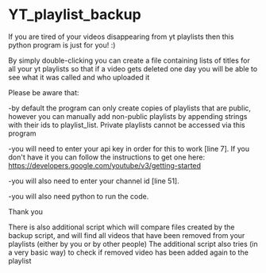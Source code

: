 # YT_playlist_backup
If you are tired of your videos disappearing from yt playlists then this python program is just for you! :)

By simply double-clicking you can create a file containing lists of titles for all your yt playlists so that if a video gets deleted one day you will be able to see what it was called and who uploaded it

Please be aware that:

  -by default the program can only create copies of playlists that are public, however you can manually add non-public playlists by appending strings with their ids to playlist_list. Private playlists cannot be accessed via this program
  
  -you will need to enter your api key in order for this to work [line 7]. If you don't have it you can follow the instructions to get one here: https://developers.google.com/youtube/v3/getting-started
  
  -you will also need to enter your channel id [line 51].
  
  -you will also need python to run the code.
  
Thank you

There is also additional script which will compare files created by the backup script, and will find all videos that have been removed from your playlists (either by you or by other people)
The additional script also tries (in a very basic way) to check if removed video has been added again to the playlist